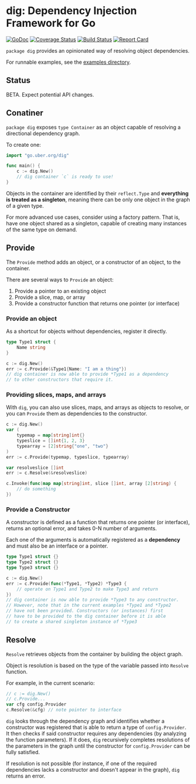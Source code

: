 # dig: Dependency Injection Framework for Go

[![GoDoc][doc-img]][doc]
[![Coverage Status][cov-img]][cov]
[![Build Status][ci-img]][ci]
[![Report Card][report-card-img]][report-card]

`package dig` provides an opinionated way of resolving object dependencies.

For runnable examples, see the [examples directory](examples/).

## Status

BETA. Expect potential API changes.

## Conatiner

`package dig` exposes `type Container` as an object capable of resolving a
directional dependency graph.

To create one:
```go
import "go.uber.org/dig"

func main() {
	c := dig.New()
	// dig container `c` is ready to use!
}
```

Objects in the container are identified by their `reflect.Type` and **everything
is treated as a singleton**, meaning there can be only one object in the graph
of a given type.

For more advanced use cases, consider using a factory pattern. That is,
have one object shared as a singleton, capable of creating many instances
of the same type on demand.

## Provide

The `Provide` method adds an object, or a constructor of an object, to the container.

There are several ways to `Provide` an object:

1. Provide a pointer to an existing object
1. Provide a slice, map, or array
1. Provide a constructor function that returns one pointer (or interface)

### Provide an object

As a shortcut for objects without dependencies, register it directly.

```go
type Type1 struct {
	Name string
}

c := dig.New()
err := c.Provide(&Type1{Name: "I am a thing"})
// dig container is now able to provide *Type1 as a dependency
// to other constructors that require it.
```

### Providing slices, maps, and arrays

With `dig`, you can also use slices, maps, and arrays as objects
to resolve, or you can `Provide` them as dependencies to the constructor.

```go
c := dig.New()
var (
	typemap = map[string]int{}
	typeslice = []int{1, 2, 3}
	typearray = [2]string{"one", "two"}
)
err := c.Provide(typemap, typeslice, typearray)

var resolveslice []int
err := c.Resolve(&resolveslice)

c.Invoke(func(map map[string]int, slice []int, array [2]string) {
	// do something
})
```

### Provide a Constructor

A constructor is defined as a function that returns one pointer (or
interface), returns an optional error, and takes 0-N number of arguments.

Each one of the arguments is automatically registered as a **dependency**
and must also be an interface or a pointer.

```go
type Type1 struct {}
type Type2 struct {}
type Type3 struct {}

c := dig.New()
err := c.Provide(func(*Type1, *Type2) *Type3 {
	// operate on Type1 and Type2 to make Type3 and return
})
// dig container is now able to provide *Type3 to any constructor.
// However, note that in the current examples *Type1 and *Type2
// have not been provided. Constructors (or instances) first
// have to be provided to the dig container before it is able
// to create a shared singleton instance of *Type3
```

## Resolve

`Resolve` retrieves objects from the container by building the object graph.

Object is resolution is based on the type of the variable passed into `Resolve`
function.

For example, in the current scenario:

```go
// c := dig.New()
// c.Provide...
var cfg config.Provider
c.Resolve(&cfg) // note pointer to interface
```

`dig` looks through the dependency graph and identifies whether a constructor was
registered that is able to return a type of `config.Provider`. It then checks
if said constructor requires any dependencies (by analyzing the function parameters).
If it does, `dig` recursively completes resolutions of the parameters in the graph
until the constructor for `config.Provider` can be fully satisfied.

If resolution is not possible (for instance, if one of the required dependencies
lacks a constructor and doesn't appear in the graph), `dig` returns an error.

[doc]: https://godoc.org/go.uber.org/dig
[doc-img]: https://godoc.org/go.uber.org/dig?status.svg
[cov]: https://coveralls.io/github/uber-go/dig?branch=master
[cov-img]: https://coveralls.io/repos/github/uber-go/dig/badge.svg?branch=master
[ci]: https://travis-ci.org/uber-go/dig
[ci-img]: https://travis-ci.org/uber-go/dig.svg?branch=master
[report-card]: https://goreportcard.com/report/github.com/uber-go/dig
[report-card-img]: https://goreportcard.com/badge/github.com/uber-go/dig
